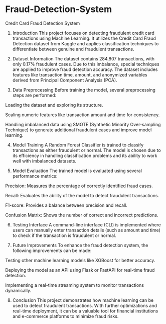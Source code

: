 # Fraud-Detection-System
Credit Card Fraud Detection System
1. Introduction
This project focuses on detecting fraudulent credit card transactions using Machine Learning. It utilizes the Credit Card Fraud Detection dataset from Kaggle and applies classification techniques to differentiate between genuine and fraudulent transactions.

2. Dataset Information
The dataset contains 284,807 transactions, with only 0.17% fraudulent cases. Due to this imbalance, special techniques are applied to improve fraud detection accuracy. The dataset includes features like transaction time, amount, and anonymized variables derived from Principal Component Analysis (PCA).

3. Data Preprocessing
Before training the model, several preprocessing steps are performed:

Loading the dataset and exploring its structure.

Scaling numeric features like transaction amount and time for consistency.

Handling imbalanced data using SMOTE (Synthetic Minority Over-sampling Technique) to generate additional fraudulent cases and improve model learning.

4. Model Training
A Random Forest Classifier is trained to classify transactions as either fraudulent or normal. The model is chosen due to its efficiency in handling classification problems and its ability to work well with imbalanced datasets.

5. Model Evaluation
The trained model is evaluated using several performance metrics:

Precision: Measures the percentage of correctly identified fraud cases.

Recall: Evaluates the ability of the model to detect fraudulent transactions.

F1-score: Provides a balance between precision and recall.

Confusion Matrix: Shows the number of correct and incorrect predictions.

6. Testing Interface
A command-line interface (CLI) is implemented where users can manually enter transaction details (such as amount and time) to check if the transaction is fraudulent or normal.

7. Future Improvements
To enhance the fraud detection system, the following improvements can be made:

Testing other machine learning models like XGBoost for better accuracy.

Deploying the model as an API using Flask or FastAPI for real-time fraud detection.

Implementing a real-time streaming system to monitor transactions dynamically.

8. Conclusion
This project demonstrates how machine learning can be used to detect fraudulent transactions. With further optimizations and real-time deployment, it can be a valuable tool for financial institutions and e-commerce platforms to minimize fraud risks.

